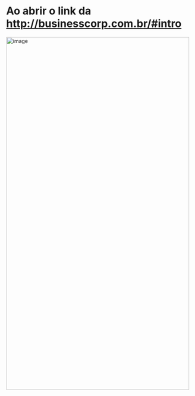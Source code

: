 # Ao abrir o link da http://businesscorp.com.br/#intro

<img width="492" height="945" alt="image" src="https://github.com/user-attachments/assets/3fa26601-ec93-4987-bc45-d09d374dbf93" />
